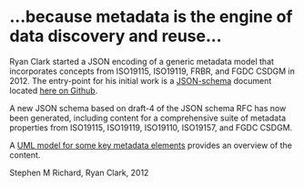 # ...because metadata is the engine of data discovery and reuse...

Ryan Clark started a JSON encoding of a generic metadata model that incorporates concepts from ISO19115, ISO19119, FRBR, and FGDC CSDGM in 2012. The entry-point for his initial work is a [JSON-schema](http://json-schema.org) document located [here on Github](http://raw.github.com/usgin/json-metadata/master/schemas/metadataRecord.json).

A new JSON schema based on draft-4 of the JSON schema RFC has now been generated, including content for a comprehensive suite of metadata properties from ISO19115, ISO19119, ISO19110, ISO19157, and FGDC CSDGM.

A [UML model for some key metadata elements]( 
http://usgin.github.io/usginspecs/metadataModel/index.htm) provides an overview of the content.

Stephen M Richard, Ryan Clark, 2012
